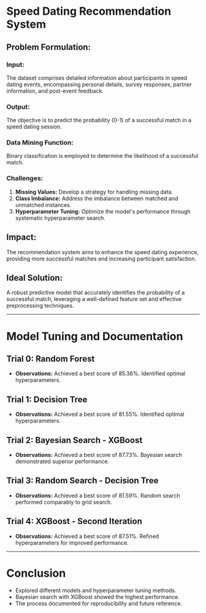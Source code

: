 # Speed Dating Recommendation System

## Problem Formulation:

### Input:
The dataset comprises detailed information about participants in speed dating events, encompassing personal details, survey responses, partner information, and post-event feedback.

### Output:
The objective is to predict the probability (0-1) of a successful match in a speed dating session.

### Data Mining Function:
Binary classification is employed to determine the likelihood of a successful match.

### Challenges:
1. **Missing Values:** Develop a strategy for handling missing data.
2. **Class Imbalance:** Address the imbalance between matched and unmatched instances.
3. **Hyperparameter Tuning:** Optimize the model's performance through systematic hyperparameter search.

## Impact:
The recommendation system aims to enhance the speed dating experience, providing more successful matches and increasing participant satisfaction.

## Ideal Solution:
A robust predictive model that accurately identifies the probability of a successful match, leveraging a well-defined feature set and effective preprocessing techniques.

---

# Model Tuning and Documentation

## Trial 0: Random Forest
- **Observations:** Achieved a best score of 85.36%. Identified optimal hyperparameters.

## Trial 1: Decision Tree
- **Observations:** Achieved a best score of 81.55%. Identified optimal hyperparameters.

## Trial 2: Bayesian Search - XGBoost
- **Observations:** Achieved a best score of 87.73%. Bayesian search demonstrated superior performance.

## Trial 3: Random Search - Decision Tree
- **Observations:** Achieved a best score of 81.59%. Random search performed comparably to grid search.

## Trial 4: XGBoost - Second Iteration
- **Observations:** Achieved a best score of 87.51%. Refined hyperparameters for improved performance.

---

# Conclusion

- Explored different models and hyperparameter tuning methods.
- Bayesian search with XGBoost showed the highest performance.
- The process documented for reproducibility and future reference.
